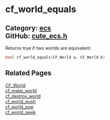[//]: # (This file is automatically generated by Cute Framework's docs parser.)
[//]: # (Do not edit this file by hand!)
[//]: # (See: https://github.com/RandyGaul/cute_framework/blob/master/samples/docs_parser.cpp)
[](../header.md ':include')

# cf_world_equals

Category: [ecs](/api_reference?id=ecs)  
GitHub: [cute_ecs.h](https://github.com/RandyGaul/cute_framework/blob/master/include/cute_ecs.h)  
---

Returns true if two worlds are equivalent.

```cpp
bool cf_world_equals(CF_World a, CF_World b)
```

## Related Pages

[CF_World](/ecs/cf_world.md)  
[cf_make_world](/ecs/cf_make_world.md)  
[cf_destroy_world](/ecs/cf_destroy_world.md)  
[cf_world_push](/ecs/cf_world_push.md)  
[cf_world_pop](/ecs/cf_world_pop.md)  
[cf_world_peek](/ecs/cf_world_peek.md)  
